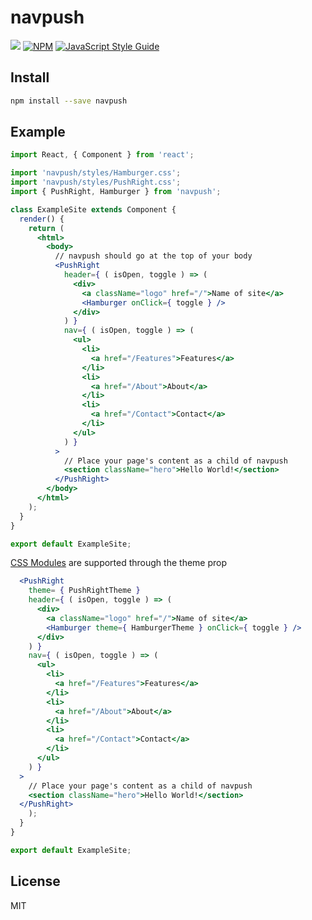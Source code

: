 # navpush

> 

![](https://img.shields.io/travis/com/nicholasray/navpush.svg?style=flat) [![NPM](https://img.shields.io/npm/v/navpush.svg)](https://www.npmjs.com/package/navpush) [![JavaScript Style Guide](https://img.shields.io/badge/code_style-standard-brightgreen.svg)](https://standardjs.com)

## Install

```bash
npm install --save navpush
```

## Example

```jsx
import React, { Component } from 'react';

import 'navpush/styles/Hamburger.css';
import 'navpush/styles/PushRight.css';
import { PushRight, Hamburger } from 'navpush';

class ExampleSite extends Component {
  render() {
    return (
      <html>
        <body>
          // navpush should go at the top of your body
          <PushRight
            header={ ( isOpen, toggle ) => (
              <div>
                <a className="logo" href="/">Name of site</a>
                <Hamburger onClick={ toggle } />
              </div>
            ) }
            nav={ ( isOpen, toggle ) => (
              <ul>
                <li>
                  <a href="/Features">Features</a>
                </li>
                <li>
                  <a href="/About">About</a>
                </li>
                <li>
                  <a href="/Contact">Contact</a>
                </li>
              </ul>
            ) }
          >
            // Place your page's content as a child of navpush
            <section className="hero">Hello World!</section>
          </PushRight>
        </body>
      </html>
    );
  }
}

export default ExampleSite;
```
[CSS Modules](https://github.com/css-modules/css-modules) are supported through
the theme prop
```jsx
  <PushRight
    theme= { PushRightTheme }
    header={ ( isOpen, toggle ) => (
      <div>
        <a className="logo" href="/">Name of site</a>
        <Hamburger theme={ HamburgerTheme } onClick={ toggle } />
      </div>
    ) }
    nav={ ( isOpen, toggle ) => (
      <ul>
        <li>
          <a href="/Features">Features</a>
        </li>
        <li>
          <a href="/About">About</a>
        </li>
        <li>
          <a href="/Contact">Contact</a>
        </li>
      </ul>
    ) }
  >
    // Place your page's content as a child of navpush
    <section className="hero">Hello World!</section>
  </PushRight>
    );
  }
}

export default ExampleSite;
```

## License

MIT
